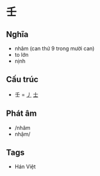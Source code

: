 # 壬

## Nghĩa

* nhâm (can thứ 9 trong mười can)
* to lớn
* nịnh

## Cấu trúc
* 壬 = [丿](丿.md) [士](士.md)

## Phát âm

* /nhâm
* nhậm/

## Tags
* Hán Việt

<script>window.HANZI_FIELD='壬';</script>

